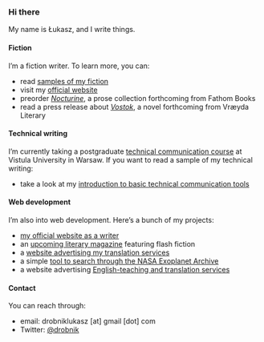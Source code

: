 ### Hi there

My name is Łukasz, and I write things.

#### Fiction

I’m a fiction writer. To learn more, you can:

- read [samples of my fiction](https://ldrobnik.github.io/fiction-samples/)
- visit my [official website](https://drobnik.co/)
- preorder [*Nocturine*](http://fathombooks.org/html/drobnik.html), a prose collection forthcoming from Fathom Books
- read a press release about [*Vostok*](https://www.marketpressrelease.com/Author-Lukasz-Drobnik-signs-with-Vraeyda-Literary-for-Novel-Vostok-1613688161.html), a novel forthcoming from Vræyda Literary

#### Technical writing

I’m currently taking a postgraduate [technical communication course](https://www.vistula.edu.pl/kierunki-studiow/kontynuacja-edukacji/studia-podyplomowe/informatyka/komunikacja-techniczna) at Vistula University in Warsaw. If you want to read a sample of my technical writing:
- take a look at my [introduction to basic technical communication tools](https://ldrobnik.github.io/tech-comm-tools/)

#### Web development

I’m also into web development. Here’s a bunch of my projects:
- [my official website as a writer](https://github.com/ldrobnik/drobnik-writing)
- an [upcoming literary magazine](https://github.com/ldrobnik/blyski) featuring flash fiction
- a [website advertising my translation services](https://github.com/ldrobnik/medical-translations)
- a simple [tool to search through the NASA Exoplanet Archive](https://github.com/ldrobnik/exoplanets)
- a website advertising [English-teaching and translation services](https://github.com/ldrobnik/angielski-w-psychologii)

#### Contact

You can reach through:
- email: drobniklukasz [at] gmail [dot] com
- Twitter: [@drobnik](https://twitter.com/drobnik)
